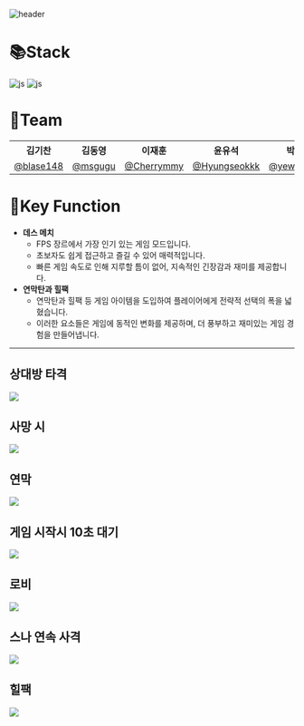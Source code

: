 
![header](https://capsule-render.vercel.app/api?text=Isekay_FPS&animation=fadeIn)

# 📚Stack
![js](https://img.shields.io/badge/C%23-239120?style=for-the-badge&logo=c-sharp&logoColor=white)
![js](https://img.shields.io/badge/Unity-100000?style=for-the-badge&logo=unity&logoColor=white)

# 👯Team

<table>
  <tr>
    <th>김기찬</th></th>
    <th>김동영</th>
    <th>이재훈</th>
    <th>윤유석</th>
    <th>박예원</th>
  </tr>
  <tr>
    <td>
       <a href="https://github.com/blase148">@blase148</a>  
    </td>
    <td>
       <a href="https://github.com/msgugu">@msgugu</a>
    </td>
    <td>
       <a href="https://github.com/Cherrymmy">@Cherrymmy</a>  
    </td>
    <td>
       <a href="https://github.com/Hyungseokkk">@Hyungseokkk</a>  
    </td>
    <td>
       <a href="https://github.com/yewon4139">@yewon4139</a>  
    </td>
  </tr>
</table>

# 💫Key Function
- **데스 메치**
    - FPS 장르에서 가장 인기 있는 게임 모드입니다.
    - 초보자도 쉽게 접근하고 즐길 수 있어 매력적입니다.
    - 빠른 게임 속도로 인해 지루할 틈이 없어, 지속적인 긴장감과 재미를 제공합니다.
- **연막탄과 힐팩**
    - 연막탄과 힐팩 등 게임 아이템을 도입하여 플레이어에게 전략적 선택의 폭을 넓혔습니다.
    - 이러한 요소들은 게임에 동적인 변화를 제공하며, 더 풍부하고 재미있는 게임 경험을 만들어냅니다.
***

## 상대방 타격
![](https://github.com/msgugu/Isekay-FPS/assets/73081813/65439b02-5552-4b5c-b303-0b60d6925139)
## 사망 시
![](https://github.com/msgugu/Isekay-FPS/assets/73081813/9dc6201a-afe8-4725-928f-cb97635af350)
## 연막
![](https://github.com/msgugu/Isekay-FPS/assets/73081813/acbdc47b-c9f2-47a9-ac06-58e80010e001)
## 게임 시작시 10초 대기
![](https://github.com/msgugu/Isekay-FPS/assets/73081813/0d340eff-3f0a-4d61-b30f-1613b5a49ab6)
## 로비
![](https://github.com/msgugu/Isekay-FPS/assets/73081813/e2b606c4-09b3-444a-9dd5-6db4dff8d5e5)
## 스나 연속 사격
![](https://github.com/msgugu/Isekay-FPS/assets/73081813/f927cba7-1ff1-45de-9c00-302c14495ee4)
## 힐팩
![](https://github.com/msgugu/Isekay-FPS/assets/73081813/dda8996f-93d4-4453-ac6b-9d587f45b32e)
